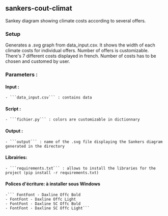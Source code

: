 ## sankers-cout-climat

Sankey diagram showing climate costs according to several offers.

### Setup

Generates a .svg graph from data_input.csv. It shows the width of each climate costs for individual offers. Number of offers is customizable. There's 7 different costs displayed in french. Number of costs has to be chosen and customed by user.

### Parameters :

#### Input :
	- ```data_input.csv``` : contains data

#### Script :
	- ```fichier.py``` : colors are customizable in dictionnary

#### Output :
	- ```output``` : name of the .svg file displaying the Sankers diagram generated in the directory

#### Librairies:
	- ```requirements.txt``` : allows to install the libraries for the project (pip install -r requirements.txt)

#### Polices d'écriture: à installer sous Windows
	-``` FontFont - Daxline Offc Bold
	- FontFont - Daxline Offc Light
	- FontFont - Daxline SC Offc Bold
	- FontFont - Daxline SC Offc Light```



